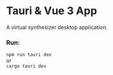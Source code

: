 # Tauri & Vue 3 App
A virtual synthesizer desktop application.

### Run:
`npm run tauri dev`  
or  
`cargo tauri dev`
